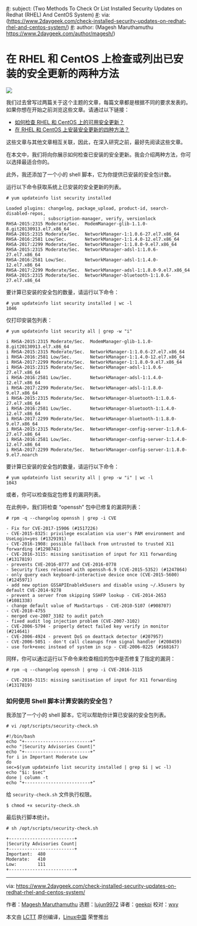 [#]: collector: (lujun9972)
[#]: translator: (geekpi)
[#]: reviewer: (wxy)
[#]: publisher: (wxy)
[#]: url: (https://linux.cn/article-10960-1.html)
[#]: subject: (Two Methods To Check Or List Installed Security Updates on Redhat (RHEL) And CentOS System)
[#]: via: (https://www.2daygeek.com/check-installed-security-updates-on-redhat-rhel-and-centos-system/)
[#]: author: (Magesh Maruthamuthu https://www.2daygeek.com/author/magesh/)

在 RHEL 和 CentOS 上检查或列出已安装的安全更新的两种方法
======

![](https://img.linux.net.cn/data/attachment/album/201906/11/100735bdnjzkkmjbxbttmm.jpg)

我们过去曾写过两篇关于这个主题的文章，每篇文章都是根据不同的要求发表的。如果你想在开始之前浏览这些文章。请通过以下链接：

* [如何检查 RHEL 和 CentOS 上的可用安全更新？][1]
* [在 RHEL 和 CentOS 上安装安全更新的四种方法？][2]

这些文章与其他文章相互关联，因此，在深入研究之前，最好先阅读这些文章。

在本文中，我们将向你展示如何检查已安装的安全更新。我会介绍两种方法，你可以选择最适合你的。

此外，我还添加了一个小的 shell 脚本，它为你提供已安装的安全包计数。

运行以下命令获取系统上已安装的安全更新的列表。

```
# yum updateinfo list security installed

Loaded plugins: changelog, package_upload, product-id, search-disabled-repos,
              : subscription-manager, verify, versionlock
RHSA-2015:2315 Moderate/Sec.  ModemManager-glib-1.1.0-8.git20130913.el7.x86_64
RHSA-2015:2315 Moderate/Sec.  NetworkManager-1:1.0.6-27.el7.x86_64
RHSA-2016:2581 Low/Sec.       NetworkManager-1:1.4.0-12.el7.x86_64
RHSA-2017:2299 Moderate/Sec.  NetworkManager-1:1.8.0-9.el7.x86_64
RHSA-2015:2315 Moderate/Sec.  NetworkManager-adsl-1:1.0.6-27.el7.x86_64
RHSA-2016:2581 Low/Sec.       NetworkManager-adsl-1:1.4.0-12.el7.x86_64
RHSA-2017:2299 Moderate/Sec.  NetworkManager-adsl-1:1.8.0-9.el7.x86_64
RHSA-2015:2315 Moderate/Sec.  NetworkManager-bluetooth-1:1.0.6-27.el7.x86_64
```

要计算已安装的安全包的数量，请运行以下命令：

```
# yum updateinfo list security installed | wc -l
1046
```

仅打印安装包列表：

```
# yum updateinfo list security all | grep -w "i"

i RHSA-2015:2315 Moderate/Sec.  ModemManager-glib-1.1.0-8.git20130913.el7.x86_64
i RHSA-2015:2315 Moderate/Sec.  NetworkManager-1:1.0.6-27.el7.x86_64
i RHSA-2016:2581 Low/Sec.       NetworkManager-1:1.4.0-12.el7.x86_64
i RHSA-2017:2299 Moderate/Sec.  NetworkManager-1:1.8.0-9.el7.x86_64
i RHSA-2015:2315 Moderate/Sec.  NetworkManager-adsl-1:1.0.6-27.el7.x86_64
i RHSA-2016:2581 Low/Sec.       NetworkManager-adsl-1:1.4.0-12.el7.x86_64
i RHSA-2017:2299 Moderate/Sec.  NetworkManager-adsl-1:1.8.0-9.el7.x86_64
i RHSA-2015:2315 Moderate/Sec.  NetworkManager-bluetooth-1:1.0.6-27.el7.x86_64
i RHSA-2016:2581 Low/Sec.       NetworkManager-bluetooth-1:1.4.0-12.el7.x86_64
i RHSA-2017:2299 Moderate/Sec.  NetworkManager-bluetooth-1:1.8.0-9.el7.x86_64
i RHSA-2015:2315 Moderate/Sec.  NetworkManager-config-server-1:1.0.6-27.el7.x86_64
i RHSA-2016:2581 Low/Sec.       NetworkManager-config-server-1:1.4.0-12.el7.x86_64
i RHSA-2017:2299 Moderate/Sec.  NetworkManager-config-server-1:1.8.0-9.el7.noarch
```

要计算已安装的安全包的数量，请运行以下命令：

```
# yum updateinfo list security all | grep -w "i" | wc -l
1043
```

或者，你可以检查指定包修复的漏洞列表。

在此例中，我们将检查 “openssh” 包中已修复的漏洞列表：

```
# rpm -q --changelog openssh | grep -i CVE

- Fix for CVE-2017-15906 (#1517226)
- CVE-2015-8325: privilege escalation via user's PAM environment and UseLogin=yes (#1329191)
- CVE-2016-1908: possible fallback from untrusted to trusted X11 forwarding (#1298741)
- CVE-2016-3115: missing sanitisation of input for X11 forwarding (#1317819)
- prevents CVE-2016-0777 and CVE-2016-0778
- Security fixes released with openssh-6.9 (CVE-2015-5352) (#1247864)
- only query each keyboard-interactive device once (CVE-2015-5600) (#1245971)
- add new option GSSAPIEnablek5users and disable using ~/.k5users by default CVE-2014-9278
- prevent a server from skipping SSHFP lookup - CVE-2014-2653 (#1081338)
- change default value of MaxStartups - CVE-2010-5107 (#908707)
- CVE-2010-4755
- merged cve-2007_3102 to audit patch
- fixed audit log injection problem (CVE-2007-3102)
- CVE-2006-5794 - properly detect failed key verify in monitor (#214641)
- CVE-2006-4924 - prevent DoS on deattack detector (#207957)
- CVE-2006-5051 - don't call cleanups from signal handler (#208459)
- use fork+exec instead of system in scp - CVE-2006-0225 (#168167)
```

同样，你可以通过运行以下命令来检查相应的包中是否修复了指定的漏洞：

```
# rpm -q --changelog openssh | grep -i CVE-2016-3115

- CVE-2016-3115: missing sanitisation of input for X11 forwarding (#1317819)
```

### 如何使用 Shell 脚本计算安装的安全包？

我添加了一个小的 shell 脚本，它可以帮助你计算已安装的安全包列表。

```
# vi /opt/scripts/security-check.sh

#!/bin/bash
echo "+-------------------------+"
echo "|Security Advisories Count|"
echo "+-------------------------+"
for i in Important Moderate Low
do
sec=$(yum updateinfo list security installed | grep $i | wc -l)
echo "$i: $sec"
done | column -t
echo "+-------------------------+"
```

给 `security-check.sh` 文件执行权限。

```
$ chmod +x security-check.sh
```

最后执行脚本统计。

```
# sh /opt/scripts/security-check.sh

+-------------------------+
|Security Advisories Count|
+-------------------------+
Important:  480
Moderate:   410
Low:        111
+-------------------------+
```

--------------------------------------------------------------------------------

via: https://www.2daygeek.com/check-installed-security-updates-on-redhat-rhel-and-centos-system/

作者：[Magesh Maruthamuthu][a]
选题：[lujun9972][b]
译者：[geekpi](https://github.com/geekpi)
校对：[wxy](https://github.com/wxy)

本文由 [LCTT](https://github.com/LCTT/TranslateProject) 原创编译，[Linux中国](https://linux.cn/) 荣誉推出

[a]: https://www.2daygeek.com/author/magesh/
[b]: https://github.com/lujun9972
[1]: https://linux.cn/article-10938-1.html
[2]: https://www.2daygeek.com/install-security-updates-on-redhat-rhel-centos-system/
